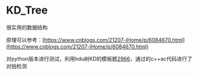 # KD_Tree
很实用的数据结构

原理可以参考：[https://www.cnblogs.com/21207-iHome/p/6084670.html](https://www.cnblogs.com/21207-iHome/p/6084670.html)

对python版本进行测试，利用hdu树KD的模板题[2966](http://acm.hdu.edu.cn/status.php)，通过的c++ac代码进行了对拍检测
